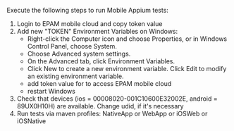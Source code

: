 Execute the following steps to run Mobile Appium tests:
1. Login to EPAM mobile cloud and copy token value
2. Add new "TOKEN" Environment Variables on Windows:
    - Right-click the Computer icon and choose Properties, or in Windows Control Panel, choose System.
    - Choose Advanced system settings.
    - On the Advanced tab, click Environment Variables.
    - Click New to create a new environment variable. Click Edit to modify an existing environment variable.
    - add token value for to access EPAM mobile cloud
    - restart Windows
3. Check that devices (ios = 00008020-001C10600E32002E, android = 89UX0H10H) are available. Change udid, if it's necessary
2. Run tests via maven profiles: NativeApp or WebApp or iOSWeb or iOSNative
